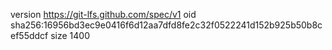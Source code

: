 version https://git-lfs.github.com/spec/v1
oid sha256:16956bd3ec9e0416f6d12aa7dfd8fe2c32f0522241d152b925b50b8cef55ddcf
size 1400
